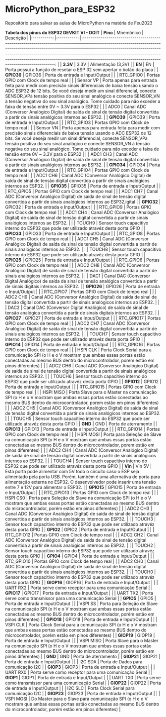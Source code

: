 # MicroPython_para_ESP32
 Repositório para salvar as aulas de MicroPython na matéria de Feu2023

**Tabela dos pinos do ESP32 DEVKIT VI - DOIT**
|  **Pino**  	|  Mnemônico 	|                                                                                                                                                                                         Descrição                                                                                                                                                                                        	|
|:----------:	|:----------:	|:----------------------------------------------------------------------------------------------------------------------------------------------------------------------------------------------------------------------------------------------------------------------------------------------------------------------------------------------------------------------------------------:	|
|  **3.3V**  	| 3.3V       	| Alimentação (3,3V)                                                                                                                                                                                                                                                                                                                                                                       	|
|   **EN**   	| EN         	| Porta possui a função de resetar   o ESP 32 sem apertar o botão da placa                                                                                                                                                                                                                                                                                                                 	|
| **GPIO36** 	| GPIO36     	| Porta de entrada e Input/Output                                                                                                                                                                                                                                                                                                                                                          	|
|            	| RTC_GPIO0  	| Portas GPIO com Clock de tempo   real                                                                                                                                                                                                                                                                                                                                                    	|
|            	| Sensor VP  	| Porta apenas   para entrada feita para medir com precisão sinais   diferenciais de baixa tensão usando o ADC ESP32 de 12 bits. Se você deseja   medir um sinal diferencial, conecte    SENSOR_VPà tensão positiva do seu sinal analógico e conecte  SENSOR_VN à tensão negativa do seu sinal   analógico. Tome cuidado para não exceder a faixa de tensão entre 0V ~ 3.3V   para o ESP32 	|
|            	| ADC0       	| Canal ADC (Conversor Analógico   Digital) de saída de sinal de tensão digital convertida a partir de sinais   analógicos internos ao ESP32.                                                                                                                                                                                                                                              	|
| **GPIO39** 	| GPIO39     	| Porta de entrada e Input/Output                                                                                                                                                                                                                                                                                                                                                          	|
|            	| RTC_GPIO3  	| Portas GPIO com Clock de tempo   real                                                                                                                                                                                                                                                                                                                                                    	|
|            	| Sensor VN  	| Porta apenas   para entrada feita para medir com precisão sinais   diferenciais de baixa tensão usando o ADC ESP32 de 12 bits. Se você deseja   medir um sinal diferencial, conecte    SENSOR_VPà tensão positiva do seu sinal analógico e conecte  SENSOR_VN à tensão negativa do seu sinal   analógico. Tome cuidado para não exceder a faixa de tensão entre 0V ~ 3.3V   para o ESP32 	|
|            	| ADC1 CH3   	| Canal ADC (Conversor Analógico   Digital) de saída de sinal de tensão digital convertida a partir de sinais   analógicos internos ao ESP32.                                                                                                                                                                                                                                              	|
| **GPIO34** 	| GPIO34     	| Porta de entrada e Input/Output                                                                                                                                                                                                                                                                                                                                                          	|
|            	| RTC_GPIO4  	| Portas GPIO com Clock de tempo   real                                                                                                                                                                                                                                                                                                                                                    	|
|            	| ADC1 CH6   	| Canal ADC (Conversor Analógico   Digital) de saída de sinal de tensão digital convertida a partir de sinais   analógicos internos ao ESP32.                                                                                                                                                                                                                                              	|
| **GPIO35** 	| GPIO35     	| Porta de entrada e Input/Output                                                                                                                                                                                                                                                                                                                                                          	|
|            	| RTC_GPIO5  	| Portas GPIO com Clock de tempo   real                                                                                                                                                                                                                                                                                                                                                    	|
|            	| ADC1 CH7   	| Canal ADC (Conversor Analógico   Digital) de saída de sinal de tensão digital convertida a partir de sinais   analógicos internos ao ESP32.igital                                                                                                                                                                                                                                        	|
| **GPIO32** 	| GPIO32     	| Porta de entrada e Input/Output                                                                                                                                                                                                                                                                                                                                                          	|
|            	| RTC_GPIO9  	| Portas GPIO com Clock de tempo   real                                                                                                                                                                                                                                                                                                                                                    	|
|            	| ADC1 CH4   	| Canal ADC (Conversor Analógico   Digital) de saída de sinal de tensão digital convertida a partir de sinais   analógicos internos ao ESP32.                                                                                                                                                                                                                                              	|
|            	| TOUCH9     	| Sensor touch capacitivo interno   do ESP32 que pode ser utilizado atravéz desta porta GPIO                                                                                                                                                                                                                                                                                               	|
| **GPIO33** 	| GPIO33     	| Porta de entrada e Input/Output                                                                                                                                                                                                                                                                                                                                                          	|
|            	| RTC_GPIO8  	| Portas GPIO com Clock de tempo   real                                                                                                                                                                                                                                                                                                                                                    	|
|            	| ADC1 CH5   	| Canal ADC (Conversor Analógico   Digital) de saída de sinal de tensão digital convertida a partir de sinais   analógicos internos ao ESP32.                                                                                                                                                                                                                                              	|
|            	| TOUCH8     	| Sensor touch capacitivo interno   do ESP32 que pode ser utilizado atravéz desta porta GPIO                                                                                                                                                                                                                                                                                               	|
| **GPIO25** 	| GPIO25     	| Porta de entrada e Input/Output                                                                                                                                                                                                                                                                                                                                                          	|
|            	| RTC_GPIO6  	| Portas GPIO com Clock de tempo   real                                                                                                                                                                                                                                                                                                                                                    	|
|            	| ADC2 CH8   	| Canal ADC (Conversor Analógico   Digital) de saída de sinal de tensão digital convertida a partir de sinais   analógicos internos ao ESP32.                                                                                                                                                                                                                                              	|
|            	| DAC1       	| Canal DAC (Conversor Digital   Analógico) de saída de sinal de tensão analógica convertida a partir de   sinais digitais internos ao ESP32.                                                                                                                                                                                                                                              	|
| **GPIO26** 	| GPIO26     	| Porta de entrada e Input/Output                                                                                                                                                                                                                                                                                                                                                          	|
|            	| RTC_GPIO7  	| Portas GPIO com Clock de tempo   real                                                                                                                                                                                                                                                                                                                                                    	|
|            	| ADC2 CH9   	| Canal ADC (Conversor Analógico   Digital) de saída de sinal de tensão digital convertida a partir de sinais   analógicos internos ao ESP32.                                                                                                                                                                                                                                              	|
|            	| DAC2       	| Canal DAC (Conversor Digital   Analógico) de saída de sinal de tensão analógica convertida a partir de   sinais digitais internos ao ESP32.                                                                                                                                                                                                                                              	|
| **GPIO27** 	| GPIO27     	| Porta de entrada e Input/Output                                                                                                                                                                                                                                                                                                                                                          	|
|            	| RTC_GPIO17 	| Portas GPIO com Clock de tempo   real                                                                                                                                                                                                                                                                                                                                                    	|
|            	| ADC2 CH7   	| Canal ADC (Conversor Analógico   Digital) de saída de sinal de tensão digital convertida a partir de sinais   analógicos internos ao ESP32.                                                                                                                                                                                                                                              	|
|            	| TOUCH7     	| Sensor touch capacitivo interno   do ESP32 que pode ser utilizado atravéz desta porta GPIO                                                                                                                                                                                                                                                                                               	|
| **GPIO14** 	| GPIO14     	| Porta de entrada e Input/Output                                                                                                                                                                                                                                                                                                                                                          	|
|            	| RTC_GPIO16 	| Portas GPIO com Clock de tempo   real                                                                                                                                                                                                                                                                                                                                                    	|
|            	| HSPI CLK   	| Porta Clock Serial para a   comunicação SPI (o H e o V mostram que ambas essas portas   estão conectadas ao mesmo BUS dentro do microcontrolador, porem estão em   pinos diferentes)                                                                                                                                                                                                     	|
|            	| ADC2 CH6   	| Canal ADC (Conversor Analógico   Digital) de saída de sinal de tensão digital convertida a partir de sinais   analógicos internos ao ESP32.                                                                                                                                                                                                                                              	|
|            	| TOUCH6     	| Sensor touch capacitivo interno   do ESP32 que pode ser utilizado atravéz desta porta GPIO                                                                                                                                                                                                                                                                                               	|
| **GPIO12** 	| GPIO12     	| Porta de entrada e Input/Output                                                                                                                                                                                                                                                                                                                                                          	|
|            	| RTC_GPIO15 	| Portas GPIO com Clock de tempo   real                                                                                                                                                                                                                                                                                                                                                    	|
|            	| HSPI MISO  	| Porta Slave para o Master na   comunicação SPI (o H e o V mostram que ambas essas portas   estão conectadas ao mesmo BUS dentro do microcontrolador, porem estão em   pinos diferentes)                                                                                                                                                                                                  	|
|            	| ADC2 CH5   	| Canal ADC (Conversor Analógico   Digital) de saída de sinal de tensão digital convertida a partir de sinais   analógicos internos ao ESP32.                                                                                                                                                                                                                                              	|
|            	| TOUCH5     	| Sensor touch capacitivo interno   do ESP32 que pode ser utilizado atravéz desta porta GPIO                                                                                                                                                                                                                                                                                               	|
|   **GND**  	| GND        	| Porta de aterramento                                                                                                                                                                                                                                                                                                                                                                     	|
| **GPIO13** 	| GPIO13     	| Porta de entrada e Input/Output                                                                                                                                                                                                                                                                                                                                                          	|
|            	| RTC_GPIO14 	| Portas GPIO com Clock de tempo   real                                                                                                                                                                                                                                                                                                                                                    	|
|            	| HSPI MOSI  	| Porta para Seleção de Slave na   comunicação SPI (o H e o V mostram que ambas essas portas   estão conectadas ao mesmo BUS dentro do microcontrolador, porem estão em   pinos diferentes)                                                                                                                                                                                                	|
|            	| ADC2 CH4   	| Canal ADC (Conversor Analógico   Digital) de saída de sinal de tensão digital convertida a partir de sinais   analógicos internos ao ESP32.                                                                                                                                                                                                                                              	|
|            	| TOUCH4     	| Sensor touch capacitivo interno   do ESP32 que pode ser utilizado atravéz desta porta GPIO                                                                                                                                                                                                                                                                                               	|
|   **Vin**  	| Vin 5V     	| Esta porta pode alimentar com 5V   todo o circuito caso o ESP seja alimentado pela porta USB. Porém, também é   uma alternativa de porta para alimentação externa no ESP32. O desenvolvedor   pode inserir uma tensão entre 7 e 12V para alimentar o ESP32.                                                                                                                              	|
| **GPIO15** 	| GPIO15     	| Porta de entrada e Input/Output                                                                                                                                                                                                                                                                                                                                                          	|
|            	| RTC_GPIO13 	| Portas GPIO com Clock de tempo   real                                                                                                                                                                                                                                                                                                                                                    	|
|            	| HSPI CS0   	| Porta para Seleção de Slave na   comunicação SPI (o H e o V mostram que ambas essas portas   estão conectadas ao mesmo BUS dentro do microcontrolador, porém estão em   pinos diferentes)                                                                                                                                                                                                	|
|            	| ADC2 CH3   	| Canal ADC (Conversor Analógico   Digital) de saída de sinal de tensão digital convertida a partir de sinais   analógicos internos ao ESP32.                                                                                                                                                                                                                                              	|
|            	| TOUCH3     	| Sensor touch capacitivo interno   do ESP32 que pode ser utilizado atravéz desta porta GPIO                                                                                                                                                                                                                                                                                               	|
|  **GPIO2** 	| GPIO2      	| Porta de entrada e Input/Output                                                                                                                                                                                                                                                                                                                                                          	|
|            	| RTC_GPIO12 	| Portas GPIO com Clock de tempo   real                                                                                                                                                                                                                                                                                                                                                    	|
|            	| ADC2 CH2   	| Canal ADC (Conversor Analógico   Digital) de saída de sinal de tensão digital convertida a partir de sinais   analógicos internos ao ESP32.                                                                                                                                                                                                                                              	|
|            	| TOUCH2     	| Sensor touch capacitivo interno   do ESP32 que pode ser utilizado atravéz desta porta GPIO                                                                                                                                                                                                                                                                                               	|
|  **GPIO4** 	| GPIO4      	| Porta de entrada e Input/Output                                                                                                                                                                                                                                                                                                                                                          	|
|            	| RTC_GPIO10 	| Portas GPIO com Clock de tempo   real                                                                                                                                                                                                                                                                                                                                                    	|
|            	| ADC2 CH0   	| Canal ADC (Conversor Analógico   Digital) de saída de sinal de tensão digital convertida a partir de sinais   analógicos internos ao ESP32.                                                                                                                                                                                                                                              	|
|            	| TOUCH0     	| Sensor touch capacitivo interno   do ESP32 que pode ser utilizado atravéz desta porta GPIO                                                                                                                                                                                                                                                                                               	|
| **GIOP16** 	| GIOP16     	| Porta de entrada e Input/Output                                                                                                                                                                                                                                                                                                                                                          	|
|            	| UART RX2   	| Porta serve como receptor para   uma comunicação Serial                                                                                                                                                                                                                                                                                                                                  	|
| **GPIO17** 	| GPIO17     	| Porta de entrada e Input/Output                                                                                                                                                                                                                                                                                                                                                          	|
|            	| UART TX2   	| Porta serve como transmissor   para uma comunicação Serial                                                                                                                                                                                                                                                                                                                               	|
|  **GPIO5** 	| GPIO5      	| Porta de entrada e Input/Output                                                                                                                                                                                                                                                                                                                                                          	|
|            	| VSPI SS    	| Porta para Seleção de Slave na   comunicação SPI (o H e o V mostram que ambas essas portas   estão conectadas ao mesmo BUS dentro do microcontrolador, porém estão em   pinos diferentes)                                                                                                                                                                                                	|
| **GPIO18** 	| GPIO18     	| Porta de entrada e Input/Output                                                                                                                                                                                                                                                                                                                                                          	|
|            	| VSPI CLK   	| Porta Clock Serial para a   comunicação SPI (o H e o V mostram que ambas essas portas   estão conectadas ao mesmo BUS dentro do microcontrolador, porém estão em   pinos diferentes)                                                                                                                                                                                                     	|
| **GIOP19** 	| GIOP19     	| Porta de entrada e Input/Output                                                                                                                                                                                                                                                                                                                                                          	|
|            	| VSPI MISO  	| Porta Slave para o Master na   comunicação SPI (o H e o V mostram que ambas essas portas   estão conectadas ao mesmo BUS dentro do microcontrolador, porém estão em   pinos diferentes)                                                                                                                                                                                                  	|
|   **GND**  	| GND        	| Porta de aterramento                                                                                                                                                                                                                                                                                                                                                                     	|
| **GIOP21** 	| GIOP21     	| Porta de entrada e Input/Output                                                                                                                                                                                                                                                                                                                                                          	|
|            	| I2C SDA    	| Porta de Dados para comunicação   I2C                                                                                                                                                                                                                                                                                                                                                    	|
|  **GIOP3** 	| GIOP3      	| Porta de entrada e Input/Output                                                                                                                                                                                                                                                                                                                                                          	|
|            	| UART RX0   	| Porta serve como receptor para   uma comunicação Serial                                                                                                                                                                                                                                                                                                                                  	|
|  **GIOP1** 	| GIOP1      	| Porta de entrada e Input/Output                                                                                                                                                                                                                                                                                                                                                          	|
|            	| UART TX0   	| Porta serve como transmissor   para uma comunicação Serial                                                                                                                                                                                                                                                                                                                               	|
| **GIOP22** 	| GIOP22     	| Porta de entrada e Input/Output                                                                                                                                                                                                                                                                                                                                                          	|
|            	| I2C SLC    	| Porta Clock Serial para   comunicação I2C                                                                                                                                                                                                                                                                                                                                                	|
| **GIOP23** 	| GIOP23     	| Porta de entrada e Input/Output                                                                                                                                                                                                                                                                                                                                                          	|
|            	| VSPI MOSI  	| Do Master para o Slave para   comunicação SPI (o H e o V mostram que ambas essas portas   estão conectadas ao mesmo BUS dentro do microcontrolador, porém estão em   pinos diferentes)                                                                                                                                                                                                   	|
